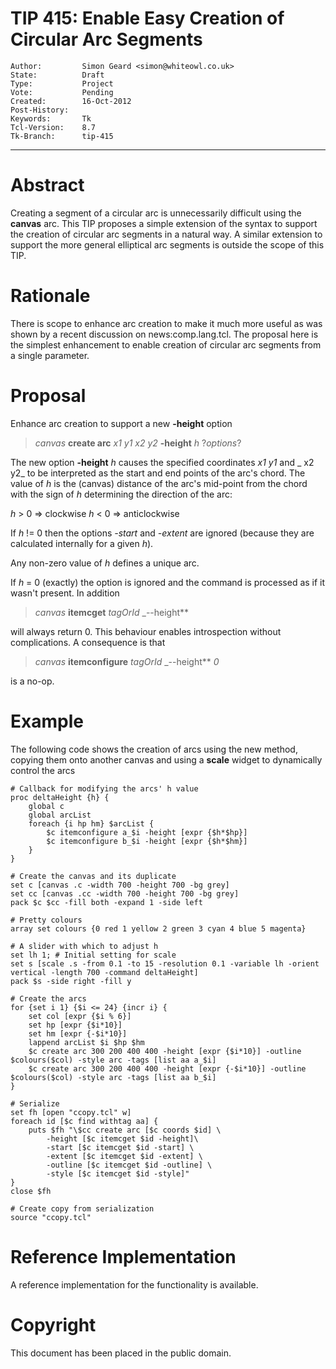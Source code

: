# TIP 415: Enable Easy Creation of Circular Arc Segments
	Author:         Simon Geard <simon@whiteowl.co.uk>
	State:          Draft
	Type:           Project
	Vote:           Pending
	Created:        16-Oct-2012
	Post-History:   
	Keywords:       Tk
	Tcl-Version:    8.7
	Tk-Branch:      tip-415
-----

# Abstract

Creating a segment of a circular arc is unnecessarily difficult using the
**canvas** arc. This TIP proposes a simple extension of the syntax to
support the creation of circular arc segments in a natural way. A similar
extension to support the more general elliptical arc segments is outside the
scope of this TIP.

# Rationale

There is scope to enhance arc creation to make it much more useful as was
shown by a recent discussion on news:comp.lang.tcl. The proposal here is the
simplest enhancement to enable creation of circular arc segments from a single
parameter.

# Proposal

Enhance arc creation to support a new **-height** option

 > _canvas_ **create arc** _x1 y1 x2 y2_ **-height** _h_ ?_options_?

The new option **-height** _h_ causes the specified coordinates _x1 y1_ and _ x2 y2_ to be interpreted as the
start and end points of the arc's chord. The value of _h_ is the \(canvas\) distance of the arc's
mid-point from the chord with the sign of _h_ determining the direction of the arc:

_h_ > 0 => clockwise
_h_ < 0 => anticlockwise

If _h_ != 0 then the options _-start_ and _-extent_ are ignored \(because they are calculated internally for a given _h_\).

Any non-zero value of _h_ defines a unique arc.

If _h_ = 0 \(exactly\) the option is ignored and the command is processed as if it wasn't present. In addition

 > _canvas_ **itemcget** _tagOrId_ _--height**

will always return 0. This behaviour enables introspection without complications. A consequence is that

 > _canvas_ **itemconfigure** _tagOrId_ _--height** _0_

 is a no-op.

# Example

The following code shows the creation of arcs using the new method, copying them onto another canvas
and using a **scale** widget to dynamically control the arcs

	# Callback for modifying the arcs' h value
	proc deltaHeight {h} {
		global c
		global arcList
		foreach {i hp hm} $arcList {
			$c itemconfigure a_$i -height [expr {$h*$hp}]
			$c itemconfigure b_$i -height [expr {$h*$hm}]
		}
	}
	
	# Create the canvas and its duplicate
	set c [canvas .c -width 700 -height 700 -bg grey]
	set cc [canvas .cc -width 700 -height 700 -bg grey]
	pack $c $cc -fill both -expand 1 -side left
	
	# Pretty colours
	array set colours {0 red 1 yellow 2 green 3 cyan 4 blue 5 magenta}
	
	# A slider with which to adjust h
	set lh 1; # Initial setting for scale
	set s [scale .s -from 0.1 -to 15 -resolution 0.1 -variable lh -orient vertical -length 700 -command deltaHeight]
	pack $s -side right -fill y
	
	# Create the arcs
	for {set i 1} {$i <= 24} {incr i} {
		set col [expr {$i % 6}]
		set hp [expr {$i*10}]
		set hm [expr {-$i*10}]
		lappend arcList $i $hp $hm
		$c create arc 300 200 400 400 -height [expr {$i*10}] -outline $colours($col) -style arc -tags [list aa a_$i]
		$c create arc 300 200 400 400 -height [expr {-$i*10}] -outline $colours($col) -style arc -tags [list aa b_$i]
	}
	
	# Serialize
	set fh [open "ccopy.tcl" w]
	foreach id [$c find withtag aa] {
	    puts $fh "\$cc create arc [$c coords $id] \
			-height [$c itemcget $id -height]\
			-start [$c itemcget $id -start] \
			-extent [$c itemcget $id -extent] \
			-outline [$c itemcget $id -outline] \
			-style [$c itemcget $id -style]"
	}
	close $fh
	
	# Create copy from serialization
	source "ccopy.tcl"

# Reference Implementation

A reference implementation for the functionality is available.

# Copyright

This document has been placed in the public domain.

